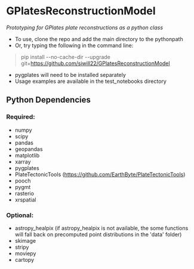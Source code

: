 # GPlatesReconstructionModel

*Prototyping for GPlates plate reconstructions as a python class*

- To use, clone the repo and add the main directory to the pythonpath
- Or, try typing the following in the command line:
> pip install --no-cache-dir --upgrade git+https://github.com/siwill22/GPlatesReconstructionModel
- pygplates will need to be installed separately
- Usage examples are available in the test_notebooks directory

## Python Dependencies
### Required:
- numpy
- scipy
- pandas
- geopandas
- matplotlib
- xarray
- pygplates
- PlateTectonicTools (https://github.com/EarthByte/PlateTectonicTools)
- pooch
- pygmt
- rasterio
- xrspatial

### Optional:
- astropy_healpix (if astropy_healpix is not available, the some functions will fall back on precomputed point distributions in the 'data' folder)
- skimage
- stripy
- moviepy
- cartopy


